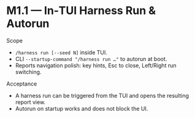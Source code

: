 # M1.1 — In‑TUI Harness Run & Autorun

Scope
- `/harness run [--seed N]` inside TUI.
- CLI `--startup-command "/harness run …"` to autorun at boot.
- Reports navigation polish: key hints, Esc to close, Left/Right run switching.

Acceptance
- A harness run can be triggered from the TUI and opens the resulting report view.
- Autorun on startup works and does not block the UI.
